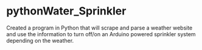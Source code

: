 # pythonWater_Sprinkler
Created a program in Python that will scrape and parse a weather website and use the information to turn off/on an Arduino powered sprinkler system depending on the weather.
